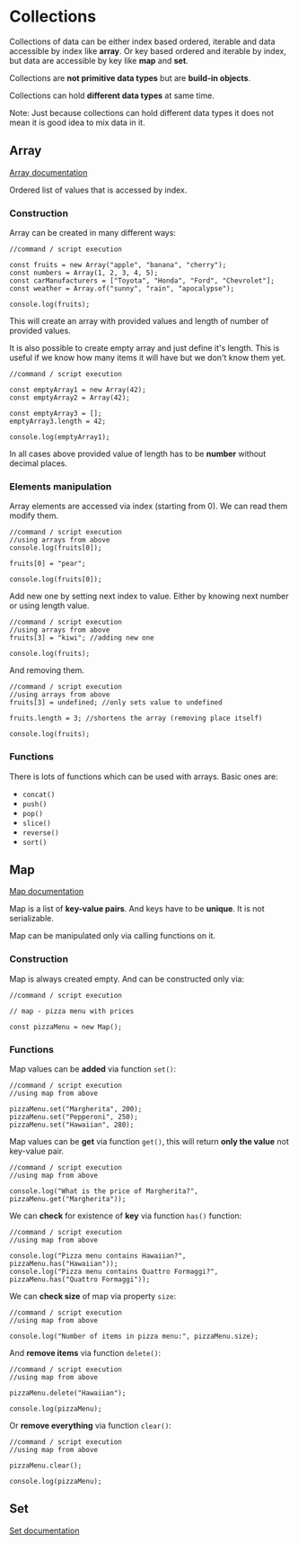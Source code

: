 # Collections

Collections of data can be either index based ordered, iterable and data accessible by index like **array**. Or key based ordered and iterable by index, but data are accessible by key like **map** and **set**.

Collections are **not primitive data types** but are **build-in objects**.

Collections can hold **different data types** at same time.

Note: Just because collections can hold different data types it does not mean it is good idea to mix data in it.

## Array

[Array documentation](https://developer.mozilla.org/en-US/docs/Web/JavaScript/Reference/Global_Objects/Array)

Ordered list of values that is accessed by index.

### Construction

Array can be created in many different ways:

    //command / script execution

    const fruits = new Array("apple", "banana", "cherry");
    const numbers = Array(1, 2, 3, 4, 5);
    const carManufacturers = ["Toyota", "Honda", "Ford", "Chevrolet"];
    const weather = Array.of("sunny", "rain", "apocalypse");

    console.log(fruits);

This will create an array with provided values and length of number of provided values.

It is also possible to create empty array and just define it's length. This is useful if we know how many items it will have but we don't know them yet.

    //command / script execution

    const emptyArray1 = new Array(42);
    const emptyArray2 = Array(42);

    const emptyArray3 = [];
    emptyArray3.length = 42;

    console.log(emptyArray1);

In all cases above provided value of length has to be **number** without decimal places.

### Elements manipulation

Array elements are accessed via index (starting from 0). We can read them modify them.

    //command / script execution
    //using arrays from above
    console.log(fruits[0]);

    fruits[0] = "pear";

    console.log(fruits[0]);

Add new one by setting next index to value. Either by knowing next number or using length value.

    //command / script execution
    //using arrays from above
    fruits[3] = "kiwi"; //adding new one

    console.log(fruits);

And removing them.

    //command / script execution
    //using arrays from above
    fruits[3] = undefined; //only sets value to undefined

    fruits.length = 3; //shortens the array (removing place itself)

    console.log(fruits);

### Functions

There is lots of functions which can be used with arrays. Basic ones are:

- `concat()`
- `push()`
- `pop()`
- `slice()`
- `reverse()`
- `sort()`

## Map

[Map documentation](https://developer.mozilla.org/en-US/docs/Web/JavaScript/Reference/Global_Objects/Map)

Map is a list of **key-value pairs**. And keys have to be **unique**. It is not serializable.

Map can be manipulated only via calling functions on it.

### Construction

Map is always created empty. And can be constructed only via:

    //command / script execution

    // map - pizza menu with prices

    const pizzaMenu = new Map();

### Functions

Map values can be **added** via function `set()`:

    //command / script execution
    //using map from above

    pizzaMenu.set("Margherita", 200);
    pizzaMenu.set("Pepperoni", 250);
    pizzaMenu.set("Hawaiian", 280);

Map values can be **get** via function `get()`, this will return **only the value** not key-value pair.

    //command / script execution
    //using map from above

    console.log("What is the price of Margherita?", pizzaMenu.get("Margherita"));

We can **check** for existence of **key** via function `has()` function:

    //command / script execution
    //using map from above

    console.log("Pizza menu contains Hawaiian?", pizzaMenu.has("Hawaiian"));
    console.log("Pizza menu contains Quattro Formaggi?", pizzaMenu.has("Quattro Formaggi"));

We can **check size** of map via property `size`:

    //command / script execution
    //using map from above

    console.log("Number of items in pizza menu:", pizzaMenu.size);

And **remove items** via function `delete()`:

    //command / script execution
    //using map from above

    pizzaMenu.delete("Hawaiian");

    console.log(pizzaMenu);

Or **remove everything** via function `clear()`:

    //command / script execution
    //using map from above

    pizzaMenu.clear();

    console.log(pizzaMenu);

## Set

[Set documentation](https://developer.mozilla.org/en-US/docs/Web/JavaScript/Reference/Global_Objects/Set)
